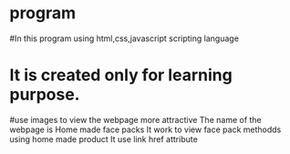 # program
#In this program using html,css,javascript scripting language
# It is created only for learning purpose.
#use images to view the webpage more attractive
The name of the webpage is Home made face packs
It work to view face pack methodds using home made product
It use link href attribute
